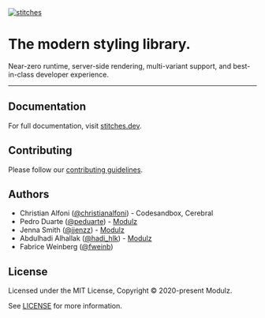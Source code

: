 <a href="https://stitches.dev" >
  <img alt="stitches" src="https://stitches.dev/social.png">
</a>

# The modern styling library.

Near-zero runtime, server-side rendering, multi-variant support, and best-in-class developer experience.

---

## Documentation

For full documentation, visit [stitches.dev](https://stitches.dev).

## Contributing


Please follow our [contributing guidelines](./CONTRIBUTING.md).

## Authors

- Christian Alfoni ([@christianalfoni](https://twitter.com/christianalfoni)) - Codesandbox, Cerebral
- Pedro Duarte ([@peduarte](https://twitter.com/peduarte)) - [Modulz](https://modulz.app)
- Jenna Smith ([@jjenzz](https://twitter.com/jjenzz)) - [Modulz](https://modulz.app)
- Abdulhadi Alhallak ([@hadi_hlk](https://twitter.com/hadi_hlk)) - [Modulz](https://modulz.app)
- Fabrice Weinberg ([@fweinb](https://twitter.com/fweinb))

## License

Licensed under the MIT License, Copyright © 2020-present Modulz.

See [LICENSE](./LICENSE.md) for more information.
